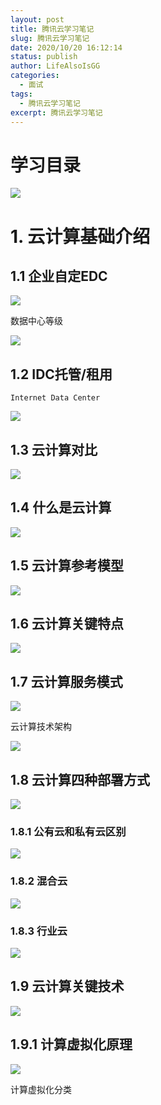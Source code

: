 ```yaml
---
layout: post
title: 腾讯云学习笔记
slug: 腾讯云学习笔记
date: 2020/10/20 16:12:14
status: publish
author: LifeAlsoIsGG
categories: 
  - 面试
tags: 
  - 腾讯云学习笔记
excerpt: 腾讯云学习笔记
---
```






# 学习目录



![](images/腾讯云学习笔记/学习目录.jpg)







# 1. 云计算基础介绍



## 1.1 企业自定EDC

![](images/腾讯云学习笔记/1.1_企业自建EDC-1.jpg)



数据中心等级

![](images/腾讯云学习笔记/1.1_企业自建EDC-2.jpg)





## 1.2 IDC托管/租用

`Internet Data Center`

![](images/腾讯云学习笔记/1.2_IDC托管&租用.jpg)





## 1.3 云计算对比

![](images/腾讯云学习笔记/1.3_云计算对比.jpg)





## 1.4 什么是云计算

![](images/腾讯云学习笔记/1.4_什么是云计算-1.jpg)





## 1.5 云计算参考模型

![](images/腾讯云学习笔记/1.5云计算参考模型.jpg)



## 1.6 云计算关键特点

![](images/腾讯云学习笔记/1.6云计算关键特点.jpg)



## 1.7 云计算服务模式

![](images/腾讯云学习笔记/1.7云计算服务模式.jpg)



云计算技术架构

![](images/腾讯云学习笔记/1.7云计算技术架构.jpg)



## 1.8 云计算四种部署方式

![](images/腾讯云学习笔记/1.8云计算四种部署方式.jpg)



### 1.8.1 公有云和私有云区别



![](images/腾讯云学习笔记/1.8公有云和私有云区别.jpg)



### 1.8.2 混合云

![](images/腾讯云学习笔记/1.8混合云.jpg)



### 1.8.3 行业云

![](images/腾讯云学习笔记/1.8行业云.jpg)



## 1.9 云计算关键技术

![](images/腾讯云学习笔记/1.9云计算关键技术.jpg)



## 1.9.1 计算虚拟化原理

![](images/腾讯云学习笔记/1.9计算虚拟化原理.jpg)



计算虚拟化分类

